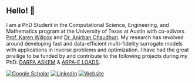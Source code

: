 ## Hello! 🙂
I am a PhD Student in the Computational Science, Engineering, and Mathematics program at the University of Texas at Austin with co-adivors [Prof. Karen Willcox](https://oden.utexas.edu/people/directory/karen-willcox/) and [Dr. Anirban Chaudhuri](https://sites.google.com/site/anirbanchaudhuri01/). My research has revolved around developing fast and data-efficient multi-fidelity surrogate models with applications in inverse problems and optimization. I have had the great privilige to be funded by and contribute to the following projects during my PhD: [DARPA ASKEM](https://www.darpa.mil/program/automating-scientific-knowledge-extraction-and-modeling) & [ARPA-E LOADS](https://arpa-e.energy.gov/technologies/projects/learning-optimal-aerodynamic-designs).

[![Google Scholar](https://img.shields.io/badge/Google%20Scholar-4285F4.svg?style=for-the-badge&logo=Google-Scholar&logoColor=white)](https://scholar.google.com/citations?user=WjrNUIUAAAAJ&hl=en) [![LinkedIn](https://img.shields.io/badge/linkedin-%230077B5.svg?style=for-the-badge&logo=linkedin&logoColor=white)](https://www.linkedin.com/in/vignesh-sella/) [![Website](https://img.shields.io/badge/website-000000?style=for-the-badge&logo=About.me&logoColor=white)](https://vsella.com/)
<!--
**VigneshSella/vigneshsella** is a ✨ _special_ ✨ repository because its `README.md` (this file) appears on your GitHub profile.

Here are some ideas to get you started:

- 🔭 I’m currently working on ...
- 🌱 I’m currently learning ...
- 👯 I’m looking to collaborate on ...
- 🤔 I’m looking for help with ...
- 💬 Ask me about ...
- 📫 How to reach me: ...
- 😄 Pronouns: ...
- ⚡ Fun fact: ...
-->
